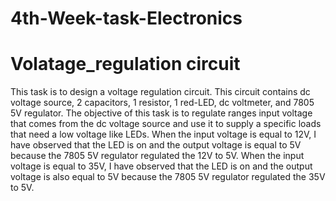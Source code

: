 # 4th-Week-task-Electronics
# Volatage_regulation circuit 
This task is to design a voltage regulation circuit. This circuit contains dc voltage source, 2 capacitors, 1 resistor, 1 red-LED, dc voltmeter, and 7805 5V regulator.
The objective of this task is to regulate ranges input voltage that comes from the dc voltage source and use it to supply a specific loads that need a low voltage like LEDs. When the input voltage is equal to 12V, I have observed that the LED is on and the output voltage is equal to 5V because the 7805 5V regulator regulated the 12V to 5V. When the input voltage is equal to 35V, I have observed that the LED is on and the output voltage is also equal to 5V because the 7805 5V regulator regulated the 35V to 5V. 
